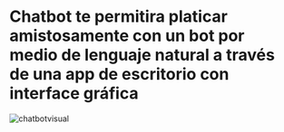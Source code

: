# Chatbot te permitira platicar amistosamente con un bot por medio de lenguaje natural a través de una app de escritorio con interface gráfica 
![chatbotvisual](https://user-images.githubusercontent.com/47793084/98276644-82ac2b00-1f53-11eb-9450-7ff52678cdd2.png)
